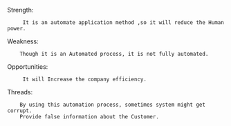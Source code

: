 Strength:

         It is an automate application method ,so it will reduce the Human power.
Weakness:

        Though it is an Automated process, it is not fully automated.

Opportunities:

         It will Increase the company efficiency.
Threads:

        By using this automation process, sometimes system might get corrupt.
        Provide false information about the Customer.
